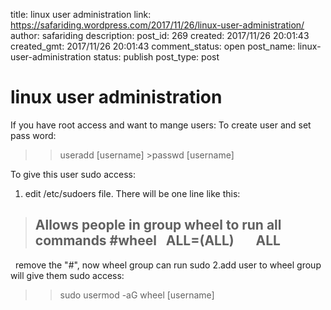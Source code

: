title: linux user administration
link: https://safariding.wordpress.com/2017/11/26/linux-user-administration/
author: safariding
description: 
post_id: 269
created: 2017/11/26 20:01:43
created_gmt: 2017/11/26 20:01:43
comment_status: open
post_name: linux-user-administration
status: publish
post_type: post

# linux user administration

If you have root access and want to mange users: To create user and set pass word: 

> >useradd [username] >passwd [username]

To give this user sudo access: 

  1. edit /etc/sudoers file. There will be one line like this:

> ## Allows people in group wheel to run all commands #wheel   ALL=(ALL)       ALL

  remove the "#", now wheel group can run sudo 2.add user to wheel group will give them sudo access: 

> > sudo usermod -aG wheel [username]